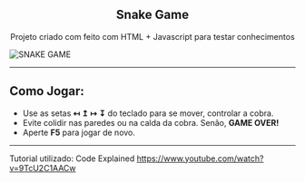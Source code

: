 <h2 align="center">Snake Game</h2>
<p align="center">Projeto criado com feito com HTML + Javascript para testar conhecimentos</p>

![SNAKE GAME](https://user-images.githubusercontent.com/89283901/166855808-cadf90d3-b0f0-4a79-9723-30ef770b7226.gif)

---
## Como Jogar:

* Use as setas <strong> ↤ ↥ ↦ ↧</strong> do teclado para se mover, controlar a cobra.
* Evite colidir nas paredes ou na calda da cobra. Senão, <strong>GAME OVER!</strong>
* Aperte <strong>F5</strong> para jogar de novo.


---
Tutorial utilizado: Code Explained https://www.youtube.com/watch?v=9TcU2C1AACw


